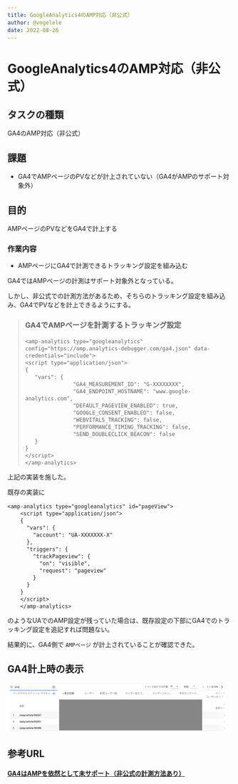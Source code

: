 ```yaml
---
title: GoogleAnalytics4のAMP対応（非公式）
author: @vogelele
date: 2022-08-26
---
```


# GoogleAnalytics4のAMP対応（非公式）

## タスクの種類

GA4のAMP対応（非公式）

## 課題
- GA4でAMPページのPVなどが計上されていない（GA4がAMPのサポート対象外）

## 目的
AMPページのPVなどをGA4で計上する

### 作業内容

- AMPページにGA4で計測できるトラッキング設定を組み込む

GA4ではAMPページの計測はサポート対象外となっている。

しかし、非公式での計測方法があるため、そちらのトラッキング設定を組み込み、GA4でPVなどを計上できるようにする。


>### GA4でAMPページを計測するトラッキング設定
>
>```
><amp-analytics type="googleanalytics" config="https://amp.analytics-debugger.com/ga4.json" data-credentials="include">
><script type="application/json">
>{
>    "vars": {
>                "GA4_MEASUREMENT_ID": "G-XXXXXXXX",
>                "GA4_ENDPOINT_HOSTNAME": "www.google-analytics.com",
>                "DEFAULT_PAGEVIEW_ENABLED": true,
>                "GOOGLE_CONSENT_ENABLED": false,
>                "WEBVITALS_TRACKING": false,
>                "PERFORMANCE_TIMING_TRACKING": false,
>                "SEND_DOUBLECLICK_BEACON": false
>    }
>}
></script>
></amp-analytics>
>```

上記の実装を施した。

既存の実装に
```
<amp-analytics type="googleanalytics" id="pageView">
    <script type="application/json">
    {
      "vars": {
        "account": "UA-XXXXXXX-X"
      },
      "triggers": {
        "trackPageview": {
          "on": "visible",
          "request": "pageview"
        }
      }
    }
    </script>
    </amp-analytics>
```

のようなUAでのAMP設定が残っていた場合は、既存設定の下部にGA4でのトラッキング設定を追記すれば問題ない。

結果的に、GA4側で `AMPページ` が計上されていることが確認できた。

## GA4計上時の表示

![計上内容](./images/20220826-1.png)

## 参考URL
#### [GA4はAMPを依然として未サポート（非公式の計測方法あり）](https://www.suzukikenichi.com/blog/unofficial-method-to-measure-amp-with-ga4/)
